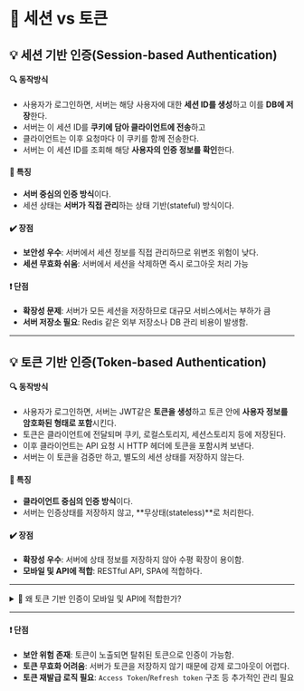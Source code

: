 # 📝 세션 vs 토큰
## 💡 세션 기반 인증(Session-based Authentication)
#### 🔍 동작방식
- 사용자가 로그인하면, 서버는 해당 사용자에 대한 **세션 ID를 생성**하고 이를 **DB에 저장**한다.
- 서버는 이 세션 ID를 **쿠키에 담아 클라이언트에 전송**하고
- 클라이언트는 이후 요청마다 이 쿠키를 함께 전송한다.
- 서버는 이 세션 ID를 조회해 해당 **사용자의 인증 정보를 확인**한다.

#### 📌 특징
- **서버 중심의 인증 방식**이다.
- 세션 상태는 **서버가 직접 관리**하는 상태 기반(stateful) 방식이다.

#### ✔️ 장점
- **보안성 우수**: 서버에서 세션 정보를 직접 관리하므로 위변조 위험이 낮다.
- **세션 무효화 쉬움**: 서버에서 세션을 삭제하면 즉시 로그아웃 처리 가능

#### ❗ 단점
- **확장성 문제**: 서버가 모든 세션을 저장하므로 대규모 서비스에서는 부하가 큼
- **서버 저장소 필요**: Redis 같은 외부 저장소나 DB 관리 비용이 발생함.
---
## 💡 토큰 기반 인증(Token-based Authentication)
#### 🔍 동작방식
- 사용자가 로그인하면, 서버는 JWT같은 **토큰을 생성**하고 토큰 안에 **사용자 정보를 암호화된 형태로 포함**시킨다.
- 토큰은 클라이언트에 전달되며 쿠키, 로컬스토리지, 세션스토리지 등에 저장된다.
- 이후 클라이언트는 API 요청 시 HTTP 헤더에 토큰을 포함시켜 보낸다.
- 서버는 이 토큰을 검증만 하고, 별도의 세션 상태를 저장하지 않는다.

#### 📌 특징
- **클라이언트 중심의 인증 방식**이다.
- 서버는 인증상태를 저장하지 않고, **무상태(stateless)**로 처리한다.

#### ✔️ 장점
- **확장성 우수**: 서버에 상태 정보를 저장하지 않아 수평 확장이 용이함.
- **모바일 및 API에 적합**: RESTful API, SPA에 적합하다.

---

<details>
  <summary>🤔 왜 토큰 기반 인증이 모바일 및 API에 적합한가?</summary>

#### ✅ 1. RESTful API는 Stateless(무상태) 원칙을 따름
REST API는 각 요청이 독립적이어야 하며, 서버는 이전 요청의 상태를 기억하지 않아야 합니다.

토큰 기반 인증은 서버가 인증 상태를 저장하지 않기 때문에, REST API의 설계 철학과 잘 맞습니다.

클라이언트는 매 요청마다 토큰을 함께 전송하고, 서버는 그 토큰만 검증하면 되므로 확장성과 유연성이 뛰어납니다.

#### ✅ 2. SPA(Single Page Application)는 클라이언트 중심 구조
SPA는 브라우저에서 하나의 HTML 페이지로 동작하며, 대부분의 상태와 라우팅을 클라이언트가 관리합니다.

이때 사용자 인증 상태도 클라이언트에서 유지하는 것이 자연스럽기 때문에, 클라이언트가 직접 토큰을 보관하고 사용하는 구조가 적합합니다.

리프레시 토큰을 사용해 자동 로그인 유지나 토큰 만료 대응도 쉽게 구현할 수 있습니다.

#### ✅ 3. 모바일 앱은 쿠키 대신 로컬 저장소 사용
모바일 앱(Android, iOS)은 웹 브라우저처럼 쿠키를 자동으로 관리하지 않기 때문에, 세션 기반 인증은 불편하거나 보안 이슈가 발생할 수 있습니다.

반면 토큰 기반 인증은 로그인 후 받은 토큰을 앱 내의 **Secure Storage(Keychain, EncryptedSharedPrefs 등)**에 저장하고, 매 요청마다 HTTP 헤더에 직접 첨부하는 구조이기 때문에 모바일 환경에 잘 맞습니다.

#### ✅ 4. 토큰의 자체 정보 포함(Self-contained) 특성
JWT(JSON Web Token) 등은 토큰 내부에 유저 ID, 권한 정보 등을 포함할 수 있어 추가적인 요청 없이 인증 정보 확인이 가능합니다.

이는 느린 네트워크 환경이나 통신 비용이 중요한 모바일 환경에서 효율적인 장점이 됩니다.
</details>

---

#### ❗ 단점
- **보안 위험 존재**: 토큰이 노출되면 탈취된 토큰으로 인증이 가능함.
- **토큰 무효화 어려움**: 서버가 토큰을 저장하지 않기 때문에 강제 로그아웃이 어렵다.
- **토큰 재발급 로직 필요**: `Access Token`/`Refresh token` 구조 등 추가적인 관리 필요
